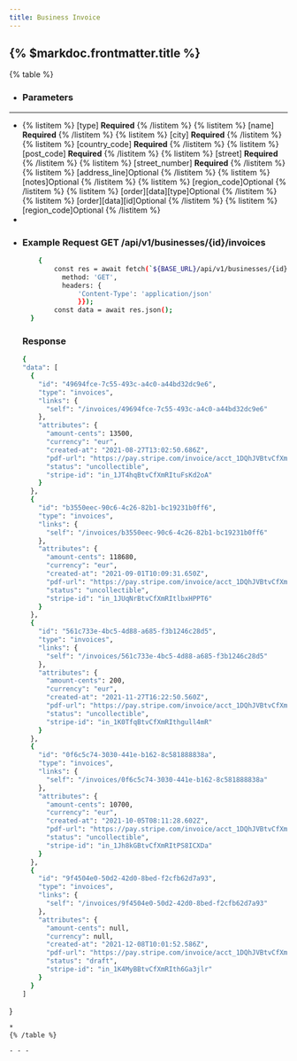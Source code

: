 ```yaml
---
title: Business Invoice
---
```


## {% $markdoc.frontmatter.title %}

{% table %}
* ### **Parameters**
---
* 
   {% listitem %}
    [type] **Required**
   {% /listitem %}
   {% listitem %}
    [name] **Required**
   {% /listitem %}
   {% listitem %}
    [city] **Required**
   {% /listitem %}
   {% listitem %}
    [country_code] **Required**
   {% /listitem %}
   {% listitem %}
    [post_code] **Required**
   {% /listitem %}
   {% listitem %}
    [street] **Required**
   {% /listitem %}
   {% listitem %}
    [street_number] **Required**
   {% /listitem %}
   {% listitem %}
    [address_line]Optional
   {% /listitem %}
   {% listitem %}
    [notes]Optional 
   {% /listitem %}
   {% listitem %}
    [region_code]Optional
   {% /listitem %}
   {% listitem %}
     [order][data][type]Optional
   {% /listitem %}
   {% listitem %}
    [order][data][id]Optional
   {% /listitem %}
   {% listitem %}
    [region_code]Optional
   {% /listitem %}
*
*
  ### Example Request GET /api/v1/businesses/{id}/invoices
  ```bash
      {
          const res = await fetch(`${BASE_URL}/api/v1/businesses/{id}/invoices`, {
            method: 'GET',
            headers: {
                'Content-Type': 'application/json'
                }});
          const data = await res.json();
    }
  ```
  ### Response
  ```bash
  {
  "data": [
    {
      "id": "49694fce-7c55-493c-a4c0-a44bd32dc9e6",
      "type": "invoices",
      "links": {
        "self": "/invoices/49694fce-7c55-493c-a4c0-a44bd32dc9e6"
      },
      "attributes": {
        "amount-cents": 13500,
        "currency": "eur",
        "created-at": "2021-08-27T13:02:50.686Z",
        "pdf-url": "https://pay.stripe.com/invoice/acct_1DQhJVBtvCfXmRIt/test_YWNjdF8xRFFoSlZCdHZDZlhtUkl0LGludnN0X0s3SktHQ1U3RkVuWE5ETTlPd0E5RjdFUERVWXZqc3ksNTc3NTg1NTg0200s5ODFr70/pdf?s=ap",
        "status": "uncollectible",
        "stripe-id": "in_1JT4hqBtvCfXmRItuFsKd2oA"
      }
    },
    {
      "id": "b3550eec-90c6-4c26-82b1-bc19231b0ff6",
      "type": "invoices",
      "links": {
        "self": "/invoices/b3550eec-90c6-4c26-82b1-bc19231b0ff6"
      },
      "attributes": {
        "amount-cents": 118680,
        "currency": "eur",
        "created-at": "2021-09-01T10:09:31.650Z",
        "pdf-url": "https://pay.stripe.com/invoice/acct_1DQhJVBtvCfXmRIt/test_YWNjdF8xRFFoSlZCdHZDZlhtUkl0LGludnN0X0s5OGZYYzRnakxmdjF1VjR2TldSeEtvS3oxMExwTWgsNTc3NTg1NTg020067WeU0Z6/pdf?s=ap",
        "status": "uncollectible",
        "stripe-id": "in_1JUqNrBtvCfXmRItlbxHPPT6"
      }
    },
    {
      "id": "561c733e-4bc5-4d88-a685-f3b1246c28d5",
      "type": "invoices",
      "links": {
        "self": "/invoices/561c733e-4bc5-4d88-a685-f3b1246c28d5"
      },
      "attributes": {
        "amount-cents": 200,
        "currency": "eur",
        "created-at": "2021-11-27T16:22:50.560Z",
        "pdf-url": "https://pay.stripe.com/invoice/acct_1DQhJVBtvCfXmRIt/test_YWNjdF8xRFFoSlZCdHZDZlhtUkl0LF9LZnBLWFZEV3lNd2pPUWFObFhRTFBmWDZQRUxzQ1kwLDU3NzU4NTU50200gZLJDyBw/pdf?s=ap",
        "status": "uncollectible",
        "stripe-id": "in_1K0TfqBtvCfXmRIthgull4mR"
      }
    },
    {
      "id": "0f6c5c74-3030-441e-b162-8c581888838a",
      "type": "invoices",
      "links": {
        "self": "/invoices/0f6c5c74-3030-441e-b162-8c581888838a"
      },
      "attributes": {
        "amount-cents": 10700,
        "currency": "eur",
        "created-at": "2021-10-05T08:11:28.602Z",
        "pdf-url": "https://pay.stripe.com/invoice/acct_1DQhJVBtvCfXmRIt/test_YWNjdF8xRFFoSlZCdHZDZlhtUkl0LF9LTHFSb0NFcG5XYUlNZ2pUSkdGbDNqUDhaaEJPZXJDLDU3NzU4NTU50200vHtHkoVX/pdf?s=ap",
        "status": "uncollectible",
        "stripe-id": "in_1Jh8kGBtvCfXmRItPS8ICXDa"
      }
    },
    {
      "id": "9f4504e0-50d2-42d0-8bed-f2cfb62d7a93",
      "type": "invoices",
      "links": {
        "self": "/invoices/9f4504e0-50d2-42d0-8bed-f2cfb62d7a93"
      },
      "attributes": {
        "amount-cents": null,
        "currency": null,
        "created-at": "2021-12-08T10:01:52.586Z",
        "pdf-url": "https://pay.stripe.com/invoice/acct_1DQhJVBtvCfXmRIt/test_YWNjdF8xRFFoSlZCdHZDZlhtUkl0LF9LanFmVVVtUjdxeEEwTGM4Y1VZUDJkRU5nMlZKaGpMLDU3NzU4NTYw0200NIFtzDdq/pdf?s=ap",
        "status": "draft",
        "stripe-id": "in_1K4MyBBtvCfXmRIth6Ga3jlr"
      }
    }
  ]
}
  ```
*
{% /table %}

- - -